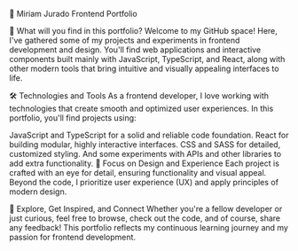 📁 Miriam Jurado Frontend Portfolio

👋 What will you find in this portfolio?
Welcome to my GitHub space! Here, I've gathered some of my projects and experiments in frontend development and design. You'll find web applications and interactive components built mainly with JavaScript, TypeScript, and React, along with other modern tools that bring intuitive and visually appealing interfaces to life.

🛠 Technologies and Tools
As a frontend developer, I love working with technologies that create smooth and optimized user experiences. In this portfolio, you'll find projects using:

JavaScript and TypeScript for a solid and reliable code foundation.
React for building modular, highly interactive interfaces.
CSS and SASS for detailed, customized styling.
And some experiments with APIs and other libraries to add extra functionality.
🎨 Focus on Design and Experience
Each project is crafted with an eye for detail, ensuring functionality and visual appeal. Beyond the code, I prioritize user experience (UX) and apply principles of modern design.

👀 Explore, Get Inspired, and Connect
Whether you're a fellow developer or just curious, feel free to browse, check out the code, and of course, share any feedback! This portfolio reflects my continuous learning journey and my passion for frontend development.
